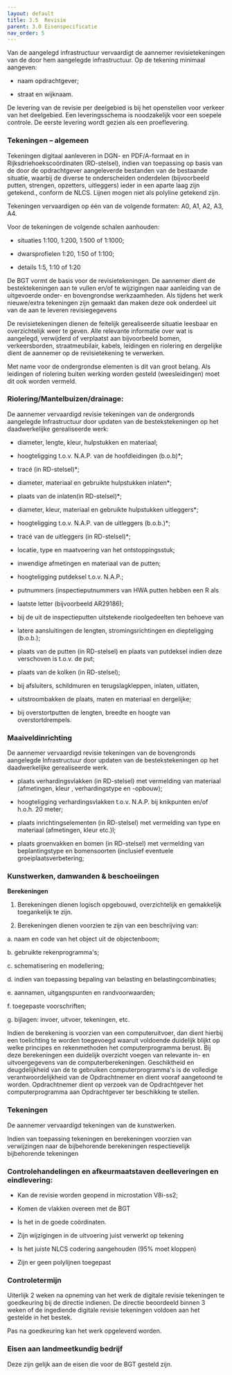 ```yaml
---
layout: default
title: 3.5 	Revisie    
parent: 3.0 Eisenspecificatie
nav_order: 5
---
```


Van de aangelegd infrastructuur vervaardigt de aannemer revisietekeningen van de door hem aangelegde infrastructuur. Op de tekening minimaal aangeven: 

* naam opdrachtgever; 

* straat en wijknaam. 

De levering van de revisie per deelgebied is bij het openstellen voor verkeer van het deelgebied. Een leveringsschema is noodzakelijk voor een soepele controle. De eerste levering wordt gezien als een proeflevering. 

### Tekeningen – algemeen 
Tekeningen digitaal aanleveren in DGN- en PDF/A-formaat en in Rijksdriehoekscoördinaten (RD-stelsel), indien van toepassing op basis van de door de opdrachtgever aangeleverde bestanden van de bestaande situatie, waarbij de diverse te onderscheiden onderdelen (bijvoorbeeld putten, strengen, opzetters, uitleggers) ieder in een aparte laag zijn getekend., conform de NLCS. Lijnen mogen niet als polyline getekend zijn. 

Tekeningen vervaardigen op één van de volgende formaten: A0, A1, A2, A3, A4. 

Voor de tekeningen de volgende schalen aanhouden: 

* situaties 1:100, 1:200, 1:500 of 1:1000; 

* dwarsprofielen 1:20, 1:50 of 1:100; 

* details 1:5, 1:10 of 1:20 
 
De BGT vormt de basis voor de revisietekeningen. De aannemer dient de bestektekeningen aan te vullen en/of te wijzigingen naar aanleiding van de uitgevoerde onder- en bovengrondse werkzaamheden. Als tijdens het werk nieuwe/extra tekeningen zijn gemaakt dan maken deze ook onderdeel uit van de aan te leveren revisiegegevens 

De revisietekeningen dienen de feitelijk gerealiseerde situatie leesbaar en overzichtelijk weer te geven. Alle relevante informatie over wat is aangelegd, verwijderd of verplaatst aan bijvoorbeeld bomen, verkeersborden, straatmeubilair, kabels, leidingen en riolering en dergelijke dient de aannemer op de revisietekening te verwerken. 

Met name voor de ondergrondse elementen is dit van groot belang. Als leidingen of riolering buiten werking worden gesteld (weesleidingen) moet dit ook worden vermeld. 

### Riolering/Mantelbuizen/drainage: 

De aannemer vervaardigd revisie tekeningen van de ondergronds aangelegde Infrastructuur door updaten van de bestekstekeningen op het daadwerkelijke gerealiseerde werk: 

* diameter, lengte, kleur, hulpstukken en materiaal; 

* hoogteligging t.o.v. N.A.P. van de hoofdleidingen (b.o.b)*; 

* tracé (in RD-stelsel)*; 

* diameter, materiaal en gebruikte hulpstukken inlaten*; 

* plaats van de inlaten(in RD-stelsel)*; 

* diameter, kleur, materiaal en gebruikte hulpstukken uitleggers*; 

* hoogteligging t.o.v. N.A.P. van de uitleggers (b.o.b.)*; 

* tracé van de uitleggers (in RD-stelsel)*; 

* locatie, type en maatvoering van het ontstoppingsstuk; 

* inwendige afmetingen en materiaal van de putten; 

* hoogteligging putdeksel t.o.v. N.A.P.; 

* putnummers (inspectieputnummers van HWA putten hebben een R als 

* laatste letter (bijvoorbeeld AR29186); 

* bij de uit de inspectieputten uitstekende rioolgedeelten ten behoeve van 

* latere aansluitingen de lengten, stromingsrichtingen en diepteligging (b.o.b.); 

* plaats van de putten (in RD-stelsel) en plaats van putdeksel indien deze verschoven is t.o.v. de put; 

* plaats van de kolken (in RD-stelsel); 

* bij afsluiters, schildmuren en terugslagkleppen, inlaten, uitlaten, 

* uitstroombakken de plaats, maten en materiaal en dergelijke; 

* bij overstortputten de lengten, breedte en hoogte van overstortdrempels. 
 
### Maaiveldinrichting 

De aannemer vervaardigd revisie tekeningen van de bovengronds aangelegde Infrastructuur door updaten van de bestekstekeningen op het daadwerkelijke gerealiseerde werk.  

* plaats verhardingsvlakken (in RD-stelsel) met vermelding van materiaal (afmetingen, kleur , verhardingstype en -opbouw); 

* hoogteligging verhardingsvlakken t.o.v. N.A.P. bij knikpunten en/of h.o.h. 20 meter; 

* plaats inrichtingselementen (in RD-stelsel) met vermelding van type en materiaal (afmetingen, kleur etc.)l; 

* plaats groenvakken en bomen (in RD-stelsel) met vermelding van beplantingstype en bomensoorten (inclusief eventuele groeiplaatsverbetering; 

 
### Kunstwerken, damwanden & beschoeiingen 
**Berekeningen**

1. Berekeningen dienen logisch opgebouwd, overzichtelijk en gemakkelijk toegankelijk te zijn.  

2. Berekeningen dienen voorzien te zijn van een beschrijving van:  

  a. naam en code van het object uit de objectenboom;  

  b. gebruikte rekenprogramma's;  

  c. schematisering en modellering;  

  d. indien van toepassing bepaling van belasting en belastingcombinaties;  

  e. aannamen, uitgangspunten en randvoorwaarden;  

  f. toegepaste voorschriften;  

  g. bijlagen: invoer, uitvoer, tekeningen, etc.  
 

Indien de berekening is voorzien van een computeruitvoer, dan dient hierbij een toelichting te worden toegevoegd waaruit voldoende duidelijk blijkt op welke principes en rekenmethoden het computerprogramma berust. Bij deze berekeningen een duidelijk overzicht voegen van relevante in- en uitvoergegevens van de computerberekeningen. Geschiktheid en deugdelijkheid van de te gebruiken computerprogramma's is de volledige verantwoordelijkheid van de Opdrachtnemer en dient vooraf aangetoond te worden. Opdrachtnemer dient op verzoek van de Opdrachtgever het computerprogramma aan Opdrachtgever ter beschikking te stellen. 

### Tekeningen 

De aannemer vervaardigd tekeningen van de kunstwerken.  

Indien van toepassing tekeningen en berekeningen voorzien van verwijzingen naar de bijbehorende berekeningen respectievelijk bijbehorende tekeningen 

### Controlehandelingen en afkeurmaatstaven deelleveringen en eindlevering: 

* Kan de revisie worden geopend in microstation V8i-ss2; 

* Komen de vlakken overeen met de BGT 

* Is het in de goede coördinaten. 

* Zijn wijzigingen in de uitvoering juist verwerkt op tekening 

* Is het juiste NLCS codering aangehouden (95% moet kloppen) 

* Zijn er geen polylijnen toegepast 

### Controletermijn 

Uiterlijk 2 weken na opneming van het werk de digitale revisie tekeningen te goedkeuring bij de directie indienen. De directie beoordeeld binnen 3 weken of de ingediende digitale revisie tekeningen voldoen aan het gestelde in het bestek.  

Pas na goedkeuring kan het werk opgeleverd worden. 

### Eisen aan landmeetkundig bedrijf  

Deze zijn gelijk aan de eisen die voor de BGT gesteld zijn.  
